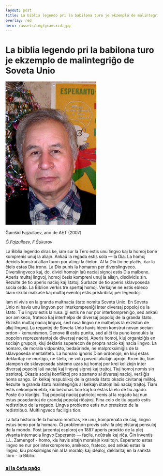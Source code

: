 ```yaml
---
layout: post
title: La biblia legendo pri la babilona turo je ekzemplo de malintegriĝo de Soveta Unio
overlay: red
hero: /assets/img/gxamsxid.jpg
---
```


# La biblia legendo pri  la babilona turo  je ekzemplo de malintegriĝo  de Soveta Unio

![Ĝamŝid Fajzullaev, ano de AET (2007)](/assets/img/gxamsxid.jpg)

Ĝamŝid Fajzullaev, ano de AET (2007)



*Ĝ.Fajzullaev, F.Ŝukurov*

La Biblia legendo diras ke, iam sur la Tero estis unu lingvo kaj la homoj bone komprenis unuj la aliajn. Ankaŭ la regado estis sola  — la Dia. La homoj decidis konstrui altan turon por atingi la ĉielon. Al la Dio tio ne plaĉis, ĉar la ĉielo estas Dia trono. La Dio punis la homaron per diverslingveco. Diverslingveco kaj, do, dividi homojn laŭ naciaj signoj estis Dia malbeno. Aperis multaj lingvoj, homoj ĉesis kompreni unuj la aliajn, disdividis sin. Rezulte de tio aperis nacioj kaj ŝtatoj. Surbaze de tio aperis sklavposeda socia ordo. La Biblion verkis tre spertaj homoj. Verŝajne ne estis ebleco ĉiam skribi malkaŝe kaj multaj
eventoj estis priskribitaj per legendoj.
<!--break-->  
  
Iam ni vivis en la granda multnacia ŝtato nomita Soveta Unio. En Soveta Unio ni havis unu lingvon por interkompreniĝi inter diversaj popoloj de la ŝtato. Tiu lingvo estis la rusa. ĝi estis ne nur por interkompreniĝo, sed ankaŭ por amikeco, frateco kaj interhelpo de diversaj popoloj de la granda ŝtato. Ekzistis multaj naciaj lingvoj, sed rusa lingvo ne malhelpis la ekziston de aliaj lingvoj. La regantoj de Soveta Unio havis ideon konstrui novan socian ordon - komunismon. Denove ili estis punita, sed al ĉi tiu puno kondukis la popolon reprezentantoj de diversaj nacioj. Aperis homoj, kiuj organiziĝis en sociajn grupojn, kiuj deklaris superecon de propra nacio kaj nacia lingvo. La homaro, de morala vidpunkto, bedaŭrinde, ne malproksimiĝis de la sklavposeda mentaliteto. La homaro ignoris Dian ordonojn, en kiuj estas deklaritaj: ne mortigu, ne ŝtelu, ne volu posedi aliulajn ajxojn. Krom tio, tiun stampon de sklavposeda sistemo uzas iuj homoj por krei koliziojn inter diversaj popoloj laŭ naciaj kaj lingvaj signoj kaj trajtoj. Tiuj homoj nomis sin patriotoj. Okazis sociaj konfliktoj pro aparteno al diversaj nacioj, verŝiĝis homa sango. En kelkaj respublikoj de la granda ŝtato okazis civitanaj militoj. Rezulte la granda ŝtato malintegriĝis al kelkajn ŝtatojn laŭ naciaj trajtoj. Tiam estis nekomprenebla, kiu bezonas tion kaj kio estas la elo de tiu agado. Poste ĉio klariĝis. Tiuj popolaj
naciaj patriotoj venis al la regado kaj nun estas posedantoj de grandaj popolaj riĉajxoj. Fina celo de tiu agado estis redistribuo de la regado. Lingva problemo estis nur preteksto de la redistribuo. Multlingveco faciligis tion.  
  
La tuta historio de la homaro montras, ke unu, komprenata de ĉiuj, lingvo estus beno por la homaro. Ĉi problemon provis solvi la plej elstaraj pensuloj de la mondo. Post jarcentaj esploroj en 1887 aperis proekto de la plej vivanta internacia lingvo Esperanto — facila, neŭtrala kaj riĉa. Ĝin inventis L.L. Zamengof - homo, kiu havis altajn moralajn kvalitojn. Esperanto estas lingvo ne nur por interkompreno, amikeco, frateco, sed ankaŭ estas la lingvo, kiu proksimigas nin al la moraloj kaj idealoj, deklaritaj en la sankta libro - la Biblio. 

### [al la ĉefa paĝo](espermov.htm)

